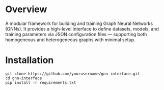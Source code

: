 # Overview

A modular framework for building and training Graph Neural Networks (GNNs). It provides a high-level interface to define datasets, models, and training parameters via JSON configuration files — supporting both homogeneous and heterogeneous graphs with minimal setup.
 
# Installation

```
git clone https://github.com/yourusername/gnn-interface.git
cd gnn-interface
pip install -r requirements.txt
```

